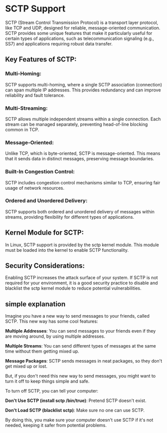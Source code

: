 # SCTP Support
SCTP (Stream Control Transmission Protocol) is a transport layer protocol, like TCP and UDP, designed for reliable, message-oriented communication. SCTP provides some unique features that make it particularly useful for certain types of applications, such as telecommunication signaling (e.g., SS7) and applications requiring robust data transfer.

## Key Features of SCTP:
### Multi-Homing:

SCTP supports multi-homing, where a single SCTP association (connection) can span multiple IP addresses. This provides redundancy and can improve reliability and fault tolerance.

### Multi-Streaming:

SCTP allows multiple independent streams within a single connection. Each stream can be managed separately, preventing head-of-line blocking common in TCP.

### Message-Oriented:

Unlike TCP, which is byte-oriented, SCTP is message-oriented. This means that it sends data in distinct messages, preserving message boundaries.

### Built-In Congestion Control:

SCTP includes congestion control mechanisms similar to TCP, ensuring fair usage of network resources.

### Ordered and Unordered Delivery:

SCTP supports both ordered and unordered delivery of messages within streams, providing flexibility for different types of applications.

## Kernel Module for SCTP:
In Linux, SCTP support is provided by the sctp kernel module. This module must be loaded into the kernel to enable SCTP functionality.

## Security Considerations:
Enabling SCTP increases the attack surface of your system. If SCTP is not required for your environment, it is a good security practice to disable and blacklist the sctp kernel module to reduce potential vulnerabilities.

## simple explanation
Imagine you have a new way to send messages to your friends, called SCTP. This new way has some cool features:

**Multiple Addresses**: You can send messages to your friends even if they are moving around, by using multiple addresses.

**Multiple Streams**: You can send different types of messages at the same time without them getting mixed up.

**Message Packages**: SCTP sends messages in neat packages, so they don't get mixed up or lost.

But, if you don't need this new way to send messages, you might want to turn it off to keep things simple and safe.

To turn off SCTP, you can tell your computer:

**Don't Use SCTP (install sctp /bin/true)**: Pretend SCTP doesn't exist.

**Don't Load SCTP (blacklist sctp)**: Make sure no one can use SCTP.

By doing this, you make sure your computer doesn't use SCTP if it's not needed, keeping it safer from potential problems.
